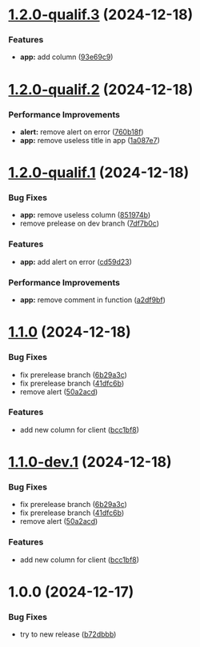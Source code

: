 # [1.2.0-qualif.3](https://github.com/ItAntoninR/semantic-gitmoji-release-test/compare/v1.2.0-qualif.2...v1.2.0-qualif.3) (2024-12-18)


### Features

* **app:** add column ([93e69c9](https://github.com/ItAntoninR/semantic-gitmoji-release-test/commit/93e69c9c685d7c7df84b81d17de48eca85f9a6d7))

# [1.2.0-qualif.2](https://github.com/ItAntoninR/semantic-gitmoji-release-test/compare/v1.2.0-qualif.1...v1.2.0-qualif.2) (2024-12-18)


### Performance Improvements

* **alert:** remove alert on error ([760b18f](https://github.com/ItAntoninR/semantic-gitmoji-release-test/commit/760b18fa07038c50f2c2721f81a94755b2e19be4))
* **app:** remove useless title in app ([1a087e7](https://github.com/ItAntoninR/semantic-gitmoji-release-test/commit/1a087e7072056193d104f1b3e5c3c7454e967bec))

# [1.2.0-qualif.1](https://github.com/ItAntoninR/semantic-gitmoji-release-test/compare/v1.1.0...v1.2.0-qualif.1) (2024-12-18)


### Bug Fixes

* **app:** remove useless column ([851974b](https://github.com/ItAntoninR/semantic-gitmoji-release-test/commit/851974b2f09dfe02dbdac46f3e940f0e7c17d40d))
* remove prelease on dev branch ([7df7b0c](https://github.com/ItAntoninR/semantic-gitmoji-release-test/commit/7df7b0c5ce060fd7d829c8d2e5d849071f67855c))


### Features

* **app:** add alert on error ([cd59d23](https://github.com/ItAntoninR/semantic-gitmoji-release-test/commit/cd59d23ca2da194a56d46338aff579a76f06904e))


### Performance Improvements

* **app:** remove comment in function ([a2df9bf](https://github.com/ItAntoninR/semantic-gitmoji-release-test/commit/a2df9bf3adb3118e105112b012b07a0f49806e9f))

# [1.1.0](https://github.com/ItAntoninR/semantic-gitmoji-release-test/compare/v1.0.0...v1.1.0) (2024-12-18)


### Bug Fixes

* fix prerelease branch ([6b29a3c](https://github.com/ItAntoninR/semantic-gitmoji-release-test/commit/6b29a3c5b95fc636976d6d8465bd0e1a4a34bea0))
* fix prerelease branch ([41dfc6b](https://github.com/ItAntoninR/semantic-gitmoji-release-test/commit/41dfc6b12ea0a6dff7f471961a29db2273da61c4))
* remove alert ([50a2acd](https://github.com/ItAntoninR/semantic-gitmoji-release-test/commit/50a2acde93084116814966fe2aa4c9456dc51b78))


### Features

* add new column for client ([bcc1bf8](https://github.com/ItAntoninR/semantic-gitmoji-release-test/commit/bcc1bf8b1fb0b288cbc6d529f443a3af57ef50f5))

# [1.1.0-dev.1](https://github.com/ItAntoninR/semantic-gitmoji-release-test/compare/v1.0.0...v1.1.0-dev.1) (2024-12-18)


### Bug Fixes

* fix prerelease branch ([6b29a3c](https://github.com/ItAntoninR/semantic-gitmoji-release-test/commit/6b29a3c5b95fc636976d6d8465bd0e1a4a34bea0))
* fix prerelease branch ([41dfc6b](https://github.com/ItAntoninR/semantic-gitmoji-release-test/commit/41dfc6b12ea0a6dff7f471961a29db2273da61c4))
* remove alert ([50a2acd](https://github.com/ItAntoninR/semantic-gitmoji-release-test/commit/50a2acde93084116814966fe2aa4c9456dc51b78))


### Features

* add new column for client ([bcc1bf8](https://github.com/ItAntoninR/semantic-gitmoji-release-test/commit/bcc1bf8b1fb0b288cbc6d529f443a3af57ef50f5))

# 1.0.0 (2024-12-17)


### Bug Fixes

* try to new release ([b72dbbb](https://github.com/ItAntoninR/semantic-gitmoji-release-test/commit/b72dbbb89bdb83f7e2991e31b438dd95dfe9bbb4))
